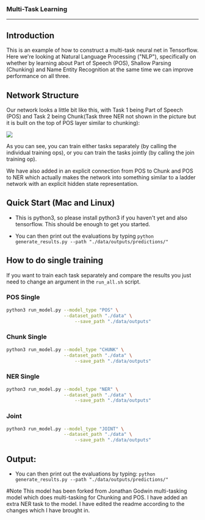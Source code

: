 ### Multi-Task Learning
-------

## Introduction

This is an example of how to construct a multi-task neural net in Tensorflow. Here we're looking at Natural Language Processing ("NLP"), specifically on whether by learning about Part of Speech (POS), Shallow Parsing (Chunking) and Name Entity Recognition at the same time we can improve performance on all three.

## Network Structure

Our network looks a little bit like this, with Task 1 being Part of Speech (POS) and Task 2 being Chunk(Task three NER not shown in the picture but it is built on the top of POS layer similar to chunking):

<img src='https://jg8610.github.io/images/joint_op.png'>

As you can see, you can train either tasks separately (by calling the individual training ops), or you can train the tasks jointly (by calling the join training op).

We have also added in an explicit connection from POS to Chunk and POS to NER which actually makes the network into something similar to a ladder network with an explicit hidden state representation.

## Quick Start (Mac and Linux)

* This is python3, so please install python3 if you haven't yet and also tensorflow. This should be enough to get you started.

* You can then print out the evaluations by typing ``python generate_results.py --path "./data/outputs/predictions/"``

## How to do single training

If you want to train each task separately and compare the results you just need to change an argument in the ``run_all.sh`` script.

### POS Single
```bash
python3 run_model.py --model_type "POS" \
       	             --dataset_path "./data" \
		                 --save_path "./data/outputs"

```

### Chunk Single
```bash
python3 run_model.py --model_type "CHUNK" \
       	             --dataset_path "./data" \
		                 --save_path "./data/outputs"
```
### NER Single
```bash
python3 run_model.py --model_type "NER" \
       	             --dataset_path "./data" \
		                 --save_path "./data/outputs"
```

### Joint
```bash
python3 run_model.py --model_type "JOINT" \
       	             --dataset_path "./data" \
		                 --save_path "./data/outputs"

```

## Output:
* You can then print out the evaluations by typing:
``python generate_results.py --path "./data/outputs/predictions/"``


#Note This model has been forked from Jonathan Godwin multi-tasking model which does multi-tasking for Chunking and POS. I have added an extra NER task to the model. I have edited the readme according to the changes which I have brought in.
